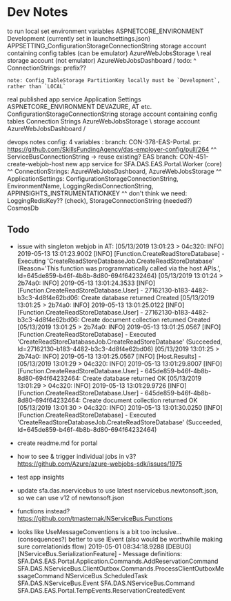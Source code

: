 # Dev Notes

 to run
   local
     set environment variables
       ASPNETCORE_ENVIRONMENT                            Development (currently set in launchsettings.json)
       APPSETTING_ConfigurationStorageConnectionString   storage account containing config tables (can be emulator)
       AzureWebJobsStorage                               \ real storage account (not emulator)
       AzureWebJobsDashboard                             /
       todo: ^ ConnectionStrings: prefix??

    note: Config TableStorage PartitionKey locally must be `Development`, rather than `LOCAL`

   real published app service
       Application Settings
         ASPNETCORE_ENVIRONMENT                         DEVAZURE, AT etc.
         ConfigurationStorageConnectionString           storage account containing config tables
       Connection Strings
         AzureWebJobsStorage                            \ storage account
         AzureWebJobsDashboard                          /

devops notes
 config: 4 variables : branch: CON-378-EAS-Portal. pr: https://github.com/SkillsFundingAgency/das-employer-config/pull/264
 ^^ ServiceBusConnectionString -> reuse existing?
 EAS branch: CON-451-create-webjob-host
 new app service for SFA.DAS.EAS.Portal.Worker (core)
 ^^ ConnectionStrings: AzureWebJobsDashboard, AzureWebJobsStorage
 ^^ ApplicationSettings: ConfigurationStorageConnectionString, EnvironmentName, LoggingRedisConnectionString, APPINSIGHTS_INSTRUMENTATIONKEY
 ^^ don't think we need: LoggingRedisKey?? (check), StorageConnectionString (needed?)
 CosmosDb

## Todo

* issue with singleton webjob in AT:
[05/13/2019 13:01:23 > 04c320: INFO] 2019-05-13 13:01:23.9002 [INFO] [Function.CreateReadStoreDatabase] - Executing 'CreateReadStoreDatabaseJob.CreateReadStoreDatabase' (Reason='This function was programmatically called via the host APIs.', Id=645de859-b46f-4b8b-8d80-694f64232464) 
[05/13/2019 13:01:24 > 2b74a0: INFO] 2019-05-13 13:01:24.3533 [INFO] [Function.CreateReadStoreDatabase.User] - 27162130-b183-4482-b3c3-4d8f4e62bd06: Create database returned Created 
[05/13/2019 13:01:25 > 2b74a0: INFO] 2019-05-13 13:01:25.0122 [INFO] [Function.CreateReadStoreDatabase.User] - 27162130-b183-4482-b3c3-4d8f4e62bd06: Create document collection returned Created 
[05/13/2019 13:01:25 > 2b74a0: INFO] 2019-05-13 13:01:25.0567 [INFO] [Function.CreateReadStoreDatabase] - Executed 'CreateReadStoreDatabaseJob.CreateReadStoreDatabase' (Succeeded, Id=27162130-b183-4482-b3c3-4d8f4e62bd06) 
[05/13/2019 13:01:25 > 2b74a0: INFO] 2019-05-13 13:01:25.0567 [INFO] [Host.Results] -  
[05/13/2019 13:01:29 > 04c320: INFO] 2019-05-13 13:01:29.8007 [INFO] [Function.CreateReadStoreDatabase.User] - 645de859-b46f-4b8b-8d80-694f64232464: Create database returned OK 
[05/13/2019 13:01:29 > 04c320: INFO] 2019-05-13 13:01:29.9726 [INFO] [Function.CreateReadStoreDatabase.User] - 645de859-b46f-4b8b-8d80-694f64232464: Create document collection returned OK 
[05/13/2019 13:01:30 > 04c320: INFO] 2019-05-13 13:01:30.0250 [INFO] [Function.CreateReadStoreDatabase] - Executed 'CreateReadStoreDatabaseJob.CreateReadStoreDatabase' (Succeeded, Id=645de859-b46f-4b8b-8d80-694f64232464) 

* create readme.md for portal

* how to see & trigger individual jobs in v3?
https://github.com/Azure/azure-webjobs-sdk/issues/1975

* test app insights

* update sfa.das.nservicebus to use latest nservicebus.newtonsoft.json, so we can use v12 of newtonsoft.json

* functions instead? https://github.com/tmasternak/NServiceBus.Functions

* looks like UseMessageConventions is a bit too inclusive... (consequences?)
 better to use IEvent
 (also would be worthwhile making sure correlationids flow)
2019-05-01 08:34:18.9288 [DEBUG] [NServiceBus.SerializationFeature] - Message definitions:
SFA.DAS.EAS.Portal.Application.Commands.AddReservationCommand
SFA.DAS.NServiceBus.ClientOutbox.Commands.ProcessClientOutboxMessageCommand
NServiceBus.ScheduledTask
SFA.DAS.NServiceBus.Event
SFA.DAS.NServiceBus.Command
SFA.DAS.EAS.Portal.TempEvents.ReservationCreatedEvent

